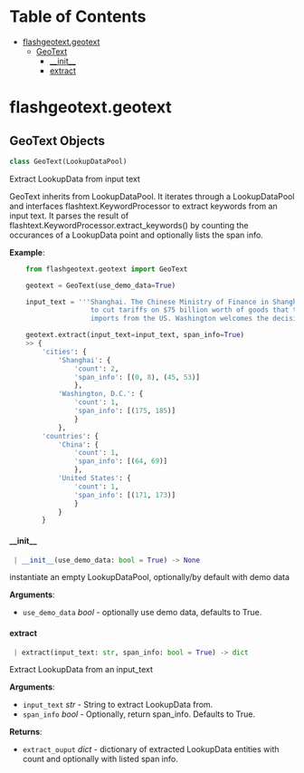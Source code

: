 # Table of Contents

* [flashgeotext.geotext](#flashgeotext.geotext)
  * [GeoText](#flashgeotext.geotext.GeoText)
    * [\_\_init\_\_](#flashgeotext.geotext.GeoText.__init__)
    * [extract](#flashgeotext.geotext.GeoText.extract)

<a name="flashgeotext.geotext"></a>
# flashgeotext.geotext

<a name="flashgeotext.geotext.GeoText"></a>
## GeoText Objects

```python
class GeoText(LookupDataPool)
```

Extract LookupData from input text

GeoText inherits from LookupDataPool. It iterates through
a LookupDataPool and interfaces flashtext.KeywordProcessor
to extract keywords from an input text. It parses the result of
flashtext.KeywordProcessor.extract_keywords() by counting the
occurances of a LookupData point and optionally lists the
span info.

**Example**:

```python
    from flashgeotext.geotext import GeoText

    geotext = GeoText(use_demo_data=True)

    input_text = '''Shanghai. The Chinese Ministry of Finance in Shanghai said that China plans
                    to cut tariffs on $75 billion worth of goods that the country
                    imports from the US. Washington welcomes the decision.'''

    geotext.extract(input_text=input_text, span_info=True)
    >> {
        'cities': {
            'Shanghai': {
                'count': 2,
                'span_info': [(0, 8), (45, 53)]
                },
            'Washington, D.C.': {
                'count': 1,
                'span_info': [(175, 185)]
                }
            },
        'countries': {
            'China': {
                'count': 1,
                'span_info': [(64, 69)]
                },
            'United States': {
                'count': 1,
                'span_info': [(171, 173)]
                }
            }
        }

```

<a name="flashgeotext.geotext.GeoText.__init__"></a>
#### \_\_init\_\_

```python
 | __init__(use_demo_data: bool = True) -> None
```

instantiate an empty LookupDataPool, optionally/by default with demo data

**Arguments**:

- `use_demo_data` _bool_ - optionally use demo data, defaults to True.

<a name="flashgeotext.geotext.GeoText.extract"></a>
#### extract

```python
 | extract(input_text: str, span_info: bool = True) -> dict
```

Extract LookupData from an input_text

**Arguments**:

- `input_text` _str_ - String to extract LookupData from.
- `span_info` _bool_ - Optionally, return span_info. Defaults to True.


**Returns**:

- `extract_ouput` _dict_ - dictionary of extracted LookupData entities with count
  and optionally with listed span info.
